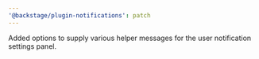 ```yaml
---
'@backstage/plugin-notifications': patch
---
```


Added options to supply various helper messages for the user notification settings panel.
